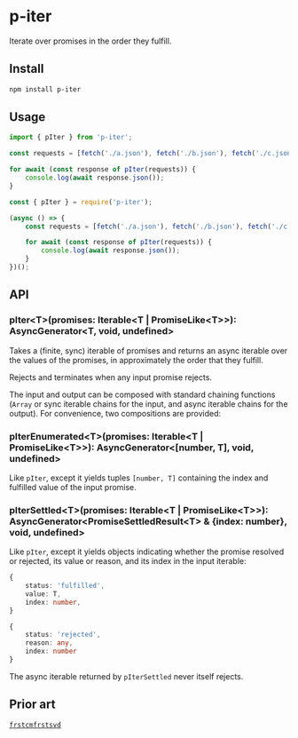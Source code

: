 # p-iter

Iterate over promises in the order they fulfill.

## Install

```sh
npm install p-iter
```

## Usage

```javascript
import { pIter } from 'p-iter';

const requests = [fetch('./a.json'), fetch('./b.json'), fetch('./c.json')];

for await (const response of pIter(requests)) {
    console.log(await response.json());
}
```

```javascript
const { pIter } = require('p-iter');

(async () => {
    const requests = [fetch('./a.json'), fetch('./b.json'), fetch('./c.json')];

    for await (const response of pIter(requests)) {
        console.log(await response.json());
    }
})();
```

## API

### pIter\<T\>(promises: Iterable\<T | PromiseLike\<T\>\>): AsyncGenerator\<T, void, undefined\>

Takes a (finite, sync) iterable of promises and returns an async iterable over the values of the promises, in approximately the order that they fulfill.

Rejects and terminates when any input promise rejects.

The input and output can be composed with standard chaining functions (`Array` or sync iterable chains for the input, and async iterable chains for the output). For convenience, two compositions are provided:

### pIterEnumerated\<T\>(promises: Iterable\<T | PromiseLike\<T\>\>): AsyncGenerator\<[number, T], void, undefined\>

Like `pIter`, except it yields tuples `[number, T]` containing the index and fulfilled value of the input promise.

### pIterSettled\<T\>(promises: Iterable\<T | PromiseLike\<T\>\>): AsyncGenerator\<PromiseSettledResult\<T\> & {index: number}, void, undefined\>

Like `pIter`, except it yields objects indicating whether the promise resolved or rejected, its value or reason, and its index in the input iterable:

```typescript
{
    status: 'fulfilled',
    value: T,
    index: number,
}
```

```typescript
{
    status: 'rejected',
    reason: any,
    index: number
}
```

The async iterable returned by `pIterSettled` never itself rejects.

## Prior art

[`frstcmfrstsvd`](https://www.npmjs.com/package/frstcmfrstsvd)
